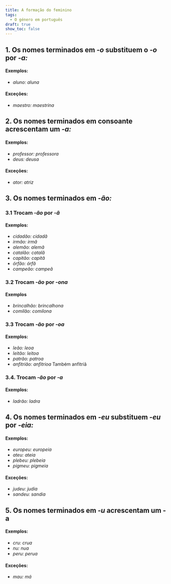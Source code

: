```yaml
---
title: A formação do feminino
tags:
  - O género em português
draft: true
show_toc: false
---
```

## 1. Os nomes terminados em *-o* substituem o *-o* por *-a:* 

#### Exemplos:
- *aluno:* *aluna*
#### Exceções: 
- *maestro:* *maestrina*

## 2. Os nomes terminados em consoante acrescentam um *-a:*

#### Exemplos:
- *professor:* *professora*
- *deus:* *deusa*

#### Exceções:
- *ator: atriz*
  
## 3. Os nomes terminados em *-ão:*

### 3.1 Trocam *-ão* por *-ã*
#### Exemplos:
- *cidadão:* *cidadã*
- *irmão:* *irmã*
- *alemão:* *alemã*
- *catalão:* *catalã*
- *capitão:* *capitã*
- *órfão:* *órfã*
- *campeão:* *campeã*

### 3.2 Trocam *-ão* por *-ona*
#### Exemplos
- *brincalhão:* *brincalhona*
- *comilão:* *comilona*

### 3.3 Trocam *-ão* por *-oa*
#### Exemplos: 
- *leão:* *leoa*
- *leitão:* *leitoa*
- *patrão:* *patroa*
- *anfitrião:* *anfitrioa* Também anfitriã

### 3.4. Trocam *-ão* por *-a*
#### Exemplos:
- *ladrão:* *ladra*

## 4. Os nomes terminados em *-eu* substituem *-eu* por *-eia:* 
#### Exemplos:
- *europeu:* *europeia*
- *ateu:* *ateia*
- *plebeu:* *plebeia*
- *pigmeu:* *pigmeia*

#### Exceções: 
- *judeu:* *judia*
- *sandeu:* *sandia*

## 5. Os nomes terminados em *-u* acrescentam um -a 
#### Exemplos:
- *cru:* *crua*
- *nu:* *nua*
- *peru:* *perua*

#### Exceções:
- *mau:* *má*
